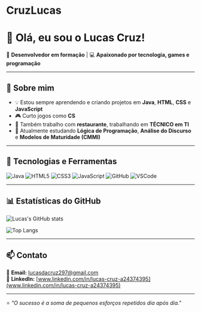 # CruzLucas
# 👋 Olá, eu sou o Lucas Cruz!

🎯 **Desenvolvedor em formação** | 💻 **Apaixonado por tecnologia, games e programação**

---

## 🚀 Sobre mim
- 💡 Estou sempre aprendendo e criando projetos em **Java**, **HTML**, **CSS** e **JavaScript**  
- 🎮 Curto jogos como **CS** 
- 🍔 Também trabalho com **restaurante**, trabalhando em **TÉCNICO em TI**
- 📘 Atualmente estudando **Lógica de Programação**, **Análise do Discurso** e **Modelos de Maturidade (CMMI)**

---

## 🧠 Tecnologias e Ferramentas
![Java](https://img.shields.io/badge/Java-ED8B00?style=for-the-badge&logo=openjdk&logoColor=white)
![HTML5](https://img.shields.io/badge/HTML5-E34F26?style=for-the-badge&logo=html5&logoColor=white)
![CSS3](https://img.shields.io/badge/CSS3-1572B6?style=for-the-badge&logo=css3&logoColor=white)
![JavaScript](https://img.shields.io/badge/JavaScript-F7DF1E?style=for-the-badge&logo=javascript&logoColor=black)
![GitHub](https://img.shields.io/badge/GitHub-181717?style=for-the-badge&logo=github&logoColor=white)
![VSCode](https://img.shields.io/badge/VSCode-0078d7?style=for-the-badge&logo=visual%20studio%20code&logoColor=white)

---

## 📊 Estatísticas do GitHub
![Lucas's GitHub stats](https://github-readme-stats.vercel.app/api?username=LucasCruz22&show_icons=true&theme=tokyonight)

![Top Langs](https://github-readme-stats.vercel.app/api/top-langs/?username=LucasCruz22&layout=compact&theme=tokyonight)

---

## 📫 Contato
📧 **Email:** [lucasdacruz297@gmail.com](mailto:lucasdacruz297@gmail.com)  
💼 **LinkedIn:** [www.linkedin.com/in/lucas-cruz-a24374395](www.linkedin.com/in/lucas-cruz-a24374395)

---

⭐ *"O sucesso é a soma de pequenos esforços repetidos dia após dia."*
